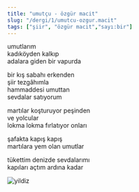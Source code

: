 ```yaml
---
title: "umutçu - özgür macit"
slug: "/dergi/1/umutcu-ozgur.macit"
tags: ["şiir", "özgür macit","sayı:bir"]
---
```


umutlarım  
kadıköyden kalkıp  
adalara giden bir vapurda

bir kış sabahı erkenden  
şiir tezgâhımla  
hammaddesi umuttan  
sevdalar satıyorum

martılar koşturuyor peşinden  
ve yolcular  
lokma lokma fırlatıyor onları

şafakta kapış kapış  
martılara yem olan umutlar

tükettim denizde sevdalarımı  
kapıları açtım ardına kadar




![yildiz](/img/25.jpg)
